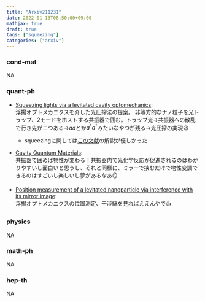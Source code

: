 ```yaml
---
title: "Arxiv211231"
date: 2022-01-13T08:50:00+09:00
mathjax: true
draft: true
tags: ["squeezing"]
categories: ["arxiv"]
---
```

### cond-mat
NA


### quant-ph
- [Squeezing lights via a levitated cavity optomechanics](https://arxiv.org/abs/2112.14285):  
浮揚オプトメカニクスを介した光圧搾法の提案。
非等方的なナノ粒子を光トラップ、2モードをホストする共振器で囲む。トラップ光→共振器への散乱で行き先が二つある→$aa$とか$a^\dagger a^\dagger$みたいなやつが残る→光圧搾の実現😆
  - squeezingに関しては[この文献](https://arxiv.org/abs/1401.4118)の解説が優しかった
  
- [Cavity Quantum Materials](https://arxiv.org/abs/2112.15018):  
共振器で囲めば物性が変わる！共振器内で光化学反応が促進されるのはわかりやすいし面白いと思うし、それと同様に、ミラーで挟むだけで物性変調できるのはすごいし楽しいし夢があるなあ🪞

- [Position measurement of a levitated nanoparticle via interference with its mirror image](https://arxiv.org/abs/2112.14990):  
浮揚オプトメカニクスの位置測定、干渉縞を見ればええんやで👍


### physics
NA


### math-ph
NA

### hep-th
NA